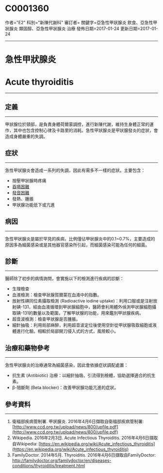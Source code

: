 # C0001360
作者="E2"
科別="新陳代謝科"
審訂者=
關鍵字=亞急性甲狀腺炎 飲食、亞急性甲狀腺炎 類固醇、亞急性甲狀腺炎 治療
發佈日期=2017-01-24
更新日期=2017-01-24

----------
# 急性甲狀腺炎 
# Acute thyroiditis
----------
## 定義
----------

甲狀腺位於頸部，是負責身體荷爾蒙調控，進行新陳代謝，維持生身體正常的運作，其中也包含控制心律及卡路里的消耗。急性甲狀腺炎是甲狀腺發炎的症狀，會造成身體嚴重的失調。 

## 症狀
----------

急性甲狀腺炎會造成一系列的失調，因此有需多不一樣的症狀。主要包含：

- 按壓甲狀腺時疼痛
- [吞嚥困難](C0011168)
- [發音困難](C1527344)
- 發熱、腫脹
- 甲狀腺功能低下或亢進 
## 病因
----------

急性甲狀腺炎是屬於罕見的疾病，比例僅佔甲狀腺炎中的0.1~0.7%，主要造成的原因多為細菌感染或是其他器官感染所引起，而細菌感染可能為任何的細菌。 

## 診斷
----------

醫師除了初步的病情詢問，會實施以下的檢測進行疾病的診斷：

- 生理檢查
- 血液檢測：檢查甲狀腺賀爾蒙在血液中的指數。
- 放射性碘同位素攝取檢測 (Radioactive iodine uptake)：利用口服或是注射放射碘-131，經由血液循環到甲狀腺細胞中，醫師會利用體外偵測甲狀腺細胞攝取碘-131的數量以及範圍，了解甲狀腺的功能，用來鑑別甲狀腺疾病。
- 超音波檢測：檢查甲狀腺是否腫脹。
- 細針抽吸：利用局部麻醉，利用超音波定位後使用空針從甲狀腺吸取細胞或液體進行化驗。相較於局部開刀侵入式的方式，風險較小。 
## 治療和藥物參考
----------

急性甲狀腺炎的治療通常為細菌感染，因此會依據症狀調配處置：

- 抗生素 (Antibiotic) 治療：以細針抽吸、引流得到檢體，協助選擇適合的抗生素。
- β-阻斷劑 (Beta blocker)：改善甲狀腺功能亢進的症狀。 
## 參考資料
----------
1. 衛福部疾病管制署. 甲狀腺炎. 2016年4月6日擷取自衛福部疾病管制署:
  [http://www.ccd.org.tw/upload/news/800/upfile.pdf](http://www.ccd.org.tw/upload/news/800/upfile.pdf)
2. Wikipedia. 2016年2月3日. Acute Infectious Thyroiditis. 2016年4月6日擷取自Wikipedia:
  [https://en.wikipedia.org/wiki/Acute_infectious_thyroiditis](https://en.wikipedia.org/wiki/Acute_infectious_thyroiditis)
3. FamilyDoctor. 2014年5月. Thyroiditis. 2016年4月6日擷取自FamilyDoctor:
  http://familydoctor.org/familydoctor/en/diseases-conditions/thyroiditis/treatment.html


